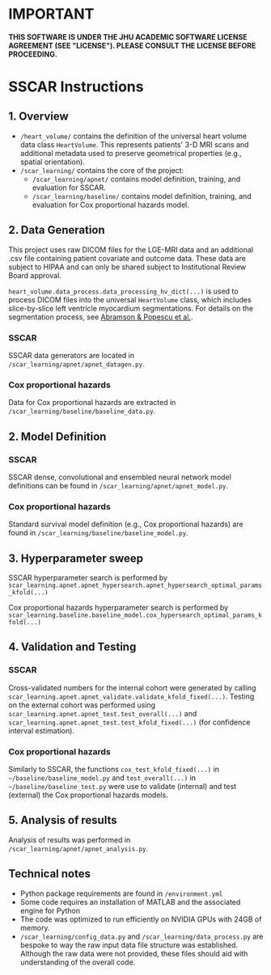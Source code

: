 # IMPORTANT
#### THIS SOFTWARE IS UNDER THE JHU ACADEMIC SOFTWARE LICENSE AGREEMENT (SEE "LICENSE"). PLEASE CONSULT THE LICENSE BEFORE PROCEEDING. 


# SSCAR Instructions

## 1. Overview
* `/heart_volume/` contains the definition of the universal heart volume data class `HeartVolume`. This represents patients' 3-D MRI scans and additional metadata used to preserve geometrical properties (e.g., spatial orientation).
* `/scar_learning/` contains the core of the project:
    - `/scar_learning/apnet/` contains model definition, training, and evaluation for SSCAR.
    - `/scar_learning/baseline/` contains model definition, training, and evaluation for Cox proportional hazards model.
    

## 2. Data Generation
This project uses raw DICOM files for the LGE-MRI data and an additional .csv file containing patient covariate and outcome data. These data are subject to HIPAA and can only be shared subject to Institutional Review Board approval. 

`heart_volume.data_process.data_processing_hv_dict(...)` is used to process DICOM files into the universal `HeartVolume` class, which includes slice-by-slice left ventricle myocardium segmentations. For details on the segmentation process, see [Abramson & Popescu et al.][1].

### SSCAR 
SSCAR data generators are located in `/scar_learning/apnet/apnet_datagen.py`. 

### Cox proportional hazards
Data for Cox proportional hazards are extracted in `/scar_learning/baseline/baseline_data.py`. 


## 2. Model Definition
### SSCAR
SSCAR dense, convolutional and ensembled neural network model definitions can be found in `/scar_learning/apnet/apnet_model.py`.

### Cox proportional hazards
Standard survival model definition (e.g., Cox proportional hazards) are found in `/scar_learning/baseline/baseline_model.py`.


## 3. Hyperparameter sweep
SSCAR hyperparameter search is performed by `scar_learning.apnet.apnet_hypersearch.apnet_hypersearch_optimal_params_kfold(...)`

Cox proportional hazards hyperparameter search is performed by `scar_learning.baseline.baseline_model.cox_hypersearch_optimal_params_kfold(...)`


## 4. Validation and Testing
### SSCAR 
Cross-validated numbers for the internal cohort were generated by calling `scar_learning.apnet.apnet_validate.validate_kfold_fixed(...)`. Testing on the external cohort was performed using `scar_learning.apnet.apnet_test.test_overall(...)` and `scar_learning.apnet.apnet_test.test_kfold_fixed(...)` (for confidence interval estimation).   

### Cox proportional hazards
Similarly to SSCAR, the functions `cox_test_kfold_fixed(...)` in `~/baseline/baseline_model.py` and `test_overall(...)` in `~/baseline/baseline_test.py` were use to validate (internal) and test (external) the Cox proportional hazards models. 


## 5. Analysis of results
Analysis of results was performed in `/scar_learning/apnet/apnet_analysis.py`.


## Technical notes
* Python package requirements are found in `/environment.yml`
* Some code requires an installation of MATLAB and the associated engine for Python
* The code was optimized to run efficiently on NVIDIA GPUs with 24GB of memory.
* `/scar_learning/config_data.py` and `/scar_learning/data_process.py` are bespoke to way the raw input data file structure was established. Although the raw data were not provided, these files should aid with understanding of the overall code.

[1]: https://arxiv.org/abs/2010.11081
